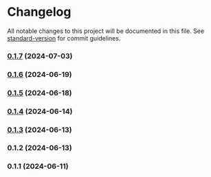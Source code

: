 # Changelog

All notable changes to this project will be documented in this file. See [standard-version](https://github.com/conventional-changelog/standard-version) for commit guidelines.

### [0.1.7](https://github.com/LucasSAmaral/horrorshow/compare/v0.1.6...v0.1.7) (2024-07-03)

### [0.1.6](https://github.com/LucasSAmaral/horrorshow/compare/v0.1.5...v0.1.6) (2024-06-19)

### [0.1.5](https://github.com/LucasSAmaral/horrorshow/compare/v0.1.4...v0.1.5) (2024-06-18)

### [0.1.4](https://github.com/LucasSAmaral/horrorshow/compare/v0.1.3...v0.1.4) (2024-06-14)

### [0.1.3](https://github.com/LucasSAmaral/horrorshow/compare/v0.1.2...v0.1.3) (2024-06-13)

### 0.1.2 (2024-06-13)

### 0.1.1 (2024-06-11)
